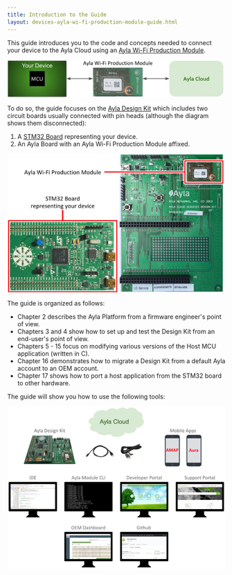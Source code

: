 ```yaml
---
title: Introduction to the Guide
layout: devices-ayla-wi-fi-production-module-guide.html
---
```


This guide introduces you to the code and concepts needed to connect your device to the Ayla Cloud using an [Ayla Wi-Fi Production Module](/content/glossary/ayla-wi-fi-production-module.html).

<div class="image"><img src="device-module-cloud.jpg" width=500></div>

To do so, the guide focuses on the [Ayla Design Kit](/content/glossary/ayla-design-kit.html) which includes two circuit boards usually connected with pin heads (although the diagram shows them disconnected):

1. A [STM32 Board](https://www.st.com/en/evaluation-tools/stm32f3discovery.html?sc=stm32f3discovery) representing your device.
1. An Ayla Board with an Ayla Wi-Fi Production Module affixed.

<div class="image"><img src="ayla-design-kit-disassembled.jpg" width=500></div>

The guide is organized as follows:

* Chapter 2 describes the Ayla Platform from a firmware engineer's point of view.
* Chapters 3 and 4 show how to set up and test the Design Kit from an end-user's point of view.
* Chapters 5 - 15 focus on modifying various versions of the Host MCU application (written in C).
* Chapter 16 demonstrates how to migrate a Design Kit from a default Ayla account to an OEM account.
* Chapter 17 shows how to port a host application from the STM32 board to other hardware. 

The guide will show you how to use the following tools:

<div class="image"><img src="tools.jpg" width=540></div>